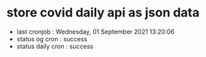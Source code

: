 # store covid daily api as json data

- last cronjob : Wednesday, 01 September 2021 13:20:06
- status og cron : success
- status daily cron : success
      
      